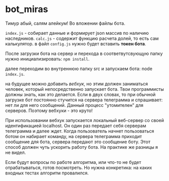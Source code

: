 # bot_miras

Тимур абый, салям алейкум!
Во вложении файлы бота.

```index.js``` - собирает данные и формирует json массив по наличию наследников.
```calc.js``` - содержит функцию расчета долей, то есть сам калькулятор.
в файл ```config.js``` нужно будет вставить **токен бота**.

После загрузки бота на сервер и перехода в соответвутсвующую папку нужно инициализировать: ```npm install```. 

далее переходим во внутреннюю папку src и запускаем бота: node ```index.js```.

на будущее можно добавить _вебхук_, но этим должен заниматься человек, который непосредственно запускает бота. Твои программисты должны знать, как это делается. Если в двух словах, то при обычной загрузке бот постоянно стучится на сервера телеграмма и спрашивает: нет ли для него сообщений. Данный процесс "утомителен" для серверов. Поэтому вебхуки - это круто!

При использовании вебхук запускается локальный веб-сервер со своей идентификацией localhost. Он один раз передает себя серверам телеграмма и далее ждет. Когда пользователь начнет пользоваться ботом он набирает команду, на сервера телеграмма приходит сообщение для бота, сервера передают это сообщение боту. Этот способ должен чуть ускорить работу бота. На практике же разницы я не видел. 

Если будут вопросы по работе алгоритма, или что-то не будет отрабатываться, готов посмотреть. Но нужна конкретика: на каких входных тестах алгоритм провалился.
